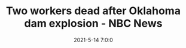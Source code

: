 ---
"title": "Two workers dead after Oklahoma dam explosion - NBC News"
"date": "2021-5-14 7:0:0"
"feed_name": "GOOGLENEWS"
"feed_website": "https://news.google.com/search?q=drilling%2Bincident&hl=en-US&gl=US&ceid=US:en"
"feed_rss": "https://news.google.com/rss/search?q=drilling%2Bincident&hl=en-US&gl=US&ceid=US:en"
"link": "https://www.nbcnews.com/news/us-news/two-workers-trapped-oklahoma-dam-after-explosion-n1267331"
"file": "_posts/2021-5-14-7-0-0_GOOGLENEWS_33ba58312dc1506123ed9a973b182d78086f5960.md"
"accident": "1"
"drilling": "1"
"dead": "2"
"injured": "0"
---